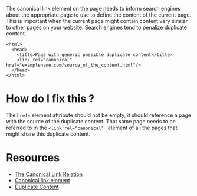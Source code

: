 The canonical link element on the page needs to inform search engines about the appropriate page to use to define the content of the current page. This is important when the current page might contain content very similar to other pages on your website. Search engines tend to penalize duplicate content.

```
<html>
  <head>
    <title>Page with generic possible duplicate content</title>
    <link rel="canonical" href="examplename.com/source_of_the_content.html"/>
  </head>
</html>
```

# How do I fix this ?

The ```href=``` element attribute should not be empty, it should reference a page with the source of the duplicate content. That same page needs to be referred to in the ```<link rel="canonical" ``` element of all the pages that might share this duplicate content.

# Resources

* [The Canonical Link Relation](https://tools.ietf.org/html/rfc6596)
* [Canonical link element](https://en.wikipedia.org/wiki/Canonical_link_element)
* [Duplicate Content](https://en.wikipedia.org/wiki/Duplicate_content)
